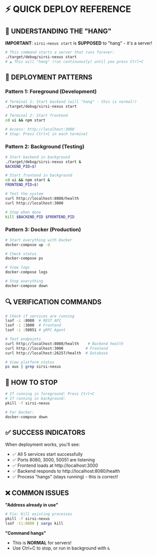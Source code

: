 # ⚡ **QUICK DEPLOY REFERENCE**

## **🎯 UNDERSTANDING THE "HANG"**

**IMPORTANT**: `sirsi-nexus start` is **SUPPOSED** to "hang" - it's a server!

```bash
# This command starts a server that runs forever:
./target/debug/sirsi-nexus start
# ▲ This will "hang" (run continuously) until you press Ctrl+C
```

## **🚀 DEPLOYMENT PATTERNS**

### **Pattern 1: Foreground (Development)**
```bash
# Terminal 1: Start backend (will "hang" - this is normal!)
./target/debug/sirsi-nexus start

# Terminal 2: Start frontend 
cd ui && npm start

# Access: http://localhost:3000
# Stop: Press Ctrl+C in each terminal
```

### **Pattern 2: Background (Testing)**
```bash
# Start backend in background
./target/debug/sirsi-nexus start &
BACKEND_PID=$!

# Start frontend in background  
cd ui && npm start &
FRONTEND_PID=$!

# Test the system
curl http://localhost:8080/health
curl http://localhost:3000

# Stop when done
kill $BACKEND_PID $FRONTEND_PID
```

### **Pattern 3: Docker (Production)**
```bash
# Start everything with Docker
docker-compose up -d

# Check status
docker-compose ps

# View logs
docker-compose logs

# Stop everything
docker-compose down
```

## **🔍 VERIFICATION COMMANDS**

```bash
# Check if services are running
lsof -i :8080  # REST API
lsof -i :3000  # Frontend  
lsof -i :50051 # gRPC Agent

# Test endpoints
curl http://localhost:8080/health    # Backend health
curl http://localhost:3000          # Frontend
curl http://localhost:26257/health  # Database

# View platform status
ps aux | grep sirsi-nexus
```

## **🛑 HOW TO STOP**

```bash
# If running in foreground: Press Ctrl+C
# If running in background: 
pkill -f sirsi-nexus

# For Docker:
docker-compose down
```

## **✅ SUCCESS INDICATORS**

When deployment works, you'll see:
- ✅ All 5 services start successfully
- ✅ Ports 8080, 3000, 50051 are listening
- ✅ Frontend loads at http://localhost:3000
- ✅ Backend responds to http://localhost:8080/health
- ✅ Process "hangs" (stays running) - this is correct!

## **❌ COMMON ISSUES**

**"Address already in use"**
```bash
# Fix: Kill existing processes
pkill -f sirsi-nexus
lsof -ti:8080 | xargs kill
```

**"Command hangs"**
- This is **NORMAL** for servers!
- Use Ctrl+C to stop, or run in background with `&`
